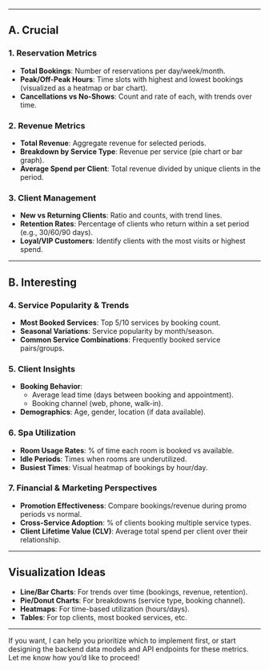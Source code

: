 
---

## A. Crucial

### 1. Reservation Metrics
- **Total Bookings**: Number of reservations per day/week/month.
- **Peak/Off-Peak Hours**: Time slots with highest and lowest bookings (visualized as a heatmap or bar chart).
- **Cancellations vs No-Shows**: Count and rate of each, with trends over time.

### 2. Revenue Metrics
- **Total Revenue**: Aggregate revenue for selected periods.
- **Breakdown by Service Type**: Revenue per service (pie chart or bar graph).
- **Average Spend per Client**: Total revenue divided by unique clients in the period.

### 3. Client Management
- **New vs Returning Clients**: Ratio and counts, with trend lines.
- **Retention Rates**: Percentage of clients who return within a set period (e.g., 30/60/90 days).
- **Loyal/VIP Customers**: Identify clients with the most visits or highest spend.

---

## B. Interesting

### 4. Service Popularity & Trends
- **Most Booked Services**: Top 5/10 services by booking count.
- **Seasonal Variations**: Service popularity by month/season.
- **Common Service Combinations**: Frequently booked service pairs/groups.

### 5. Client Insights
- **Booking Behavior**: 
  - Average lead time (days between booking and appointment).
  - Booking channel (web, phone, walk-in).
- **Demographics**: Age, gender, location (if data available).

### 6. Spa Utilization
- **Room Usage Rates**: % of time each room is booked vs available.
- **Idle Periods**: Times when rooms are underutilized.
- **Busiest Times**: Visual heatmap of bookings by hour/day.

### 7. Financial & Marketing Perspectives
- **Promotion Effectiveness**: Compare bookings/revenue during promo periods vs normal.
- **Cross-Service Adoption**: % of clients booking multiple service types.
- **Client Lifetime Value (CLV)**: Average total spend per client over their relationship.

---

## Visualization Ideas
- **Line/Bar Charts**: For trends over time (bookings, revenue, retention).
- **Pie/Donut Charts**: For breakdowns (service type, booking channel).
- **Heatmaps**: For time-based utilization (hours/days).
- **Tables**: For top clients, most booked services, etc.

---

If you want, I can help you prioritize which to implement first, or start designing the backend data models and API endpoints for these metrics. Let me know how you’d like to proceed!